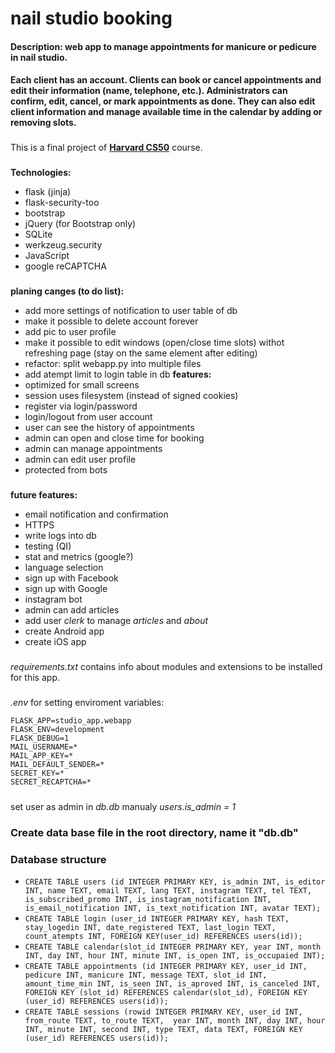 # nail studio booking
#### Description: web app to manage appointments for manicure or pedicure in nail studio.  
#### Each client has an account. Clients can book or cancel appointments and edit their information (name, telephone, etc.). Administrators can confirm, edit, cancel, or mark appointments as done. They can also edit client information and manage available time in the calendar by adding or removing slots.
###
This is a final project of **[Harvard CS50](https://pll.harvard.edu/course/cs50-introduction-computer-science)** course. 
###
**Technologies:**
* flask (jinja)
* flask-security-too
* bootstrap
* jQuery (for Bootstrap only)
* SQLite
* werkzeug.security
* JavaScript 
* google reCAPTCHA
###
**planing canges (to do list):**
* add more settings of notification to user table of db
* make it possible to delete account forever
* add pic to user profile
* make it possible to edit windows (open/close time slots) withot refreshing page (stay on the same element after editing)
* refactor: split webapp.py into multiple files
* add atempt limit to login table in db
**features:**
* optimized for small screens
* session uses filesystem (instead of signed cookies)
* register via login/password 
* login/logout from user account
* user can see the history of appointments
* admin can open and close time for booking
* admin can manage appointments
* admin can edit user profile
* protected from bots
###    
**future features:**
* email notification and confirmation
* HTTPS
* write logs into db
* testing (QI)
* stat and metrics (google?)
* language selection 
* sign up with Facebook
* sign up with Google
* instagram bot
* admin can add articles
* add user *clerk* to manage *articles* and *about* 
* create Android app
* create iOS app
###
*requirements.txt* contains info about modules and extensions to be installed for this app.
#####
*.env* for setting enviroment variables:
```
FLASK_APP=studio_app.webapp
FLASK_ENV=development
FLASK_DEBUG=1
MAIL_USERNAME=*
MAIL_APP_KEY=*
MAIL_DEFAULT_SENDER=*
SECRET_KEY=*
SECRET_RECAPTCHA=*
```
#####
set user as admin  in *db.db* manualy *users.is_admin = 1*
#####
### Create data base file in the root directory, name it "db.db"
### Database structure
* ```CREATE TABLE users (id INTEGER PRIMARY KEY, is_admin INT, is_editor INT, name TEXT, email TEXT, lang TEXT, instagram TEXT, tel TEXT, is_subscribed_promo INT, is_instagram_notification INT, is_email_notification INT, is_text_notification INT, avatar TEXT);```
* ```CREATE TABLE login (user_id INTEGER PRIMARY KEY, hash TEXT, stay_logedin INT, date_registered TEXT, last_login TEXT, count_atempts INT, FOREIGN KEY(user_id) REFERENCES users(id));```
* ```CREATE TABLE calendar(slot_id INTEGER PRIMARY KEY, year INT, month INT, day INT, hour INT, minute INT, is_open INT, is_occupaied INT);```
* ```CREATE TABLE appointments (id INTEGER PRIMARY KEY, user_id INT, pedicure INT, manicure INT, message TEXT, slot_id INT, amount_time_min INT, is_seen INT, is_aproved INT, is_canceled INT, FOREIGN KEY (slot_id) REFERENCES calendar(slot_id), FOREIGN KEY (user_id) REFERENCES users(id));``` 
* ```CREATE TABLE sessions (rowid INTEGER PRIMARY KEY, user_id INT, from_route TEXT, to_route TEXT,  year INT, month INT, day INT, hour INT, minute INT, second INT, type TEXT, data TEXT, FOREIGN KEY (user_id) REFERENCES users(id));```

